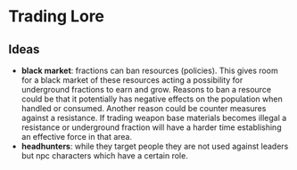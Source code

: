 # Trading Lore

## Ideas

* **black market**: fractions can ban resources (policies). This gives room for
  a black market of these resources acting a possibility for underground
  fractions to earn and grow. Reasons to ban a resource could be that it
  potentially has negative effects on the population when handled or consumed.
  Another reason could be counter measures against a resistance. If trading
  weapon base materials becomes illegal a resistance or underground fraction
  will have a harder time establishing an effective force in that area.
* **headhunters**: while they target people they are not used against leaders
  but npc characters which have a certain role. 
